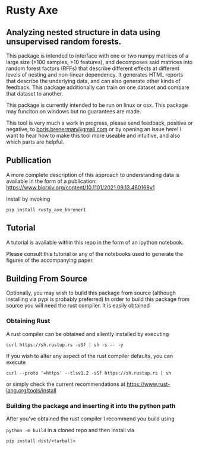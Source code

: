 # Rusty Axe

## Analyzing nested structure in data using unsupervised random forests.

This package is intended to interface with one or two numpy matrices of a large size (>100 samples, >10 features), and decomposes said matrices into random forest factors (RFFs) that describe different effects at different levels of nesting and non-linear dependency. It generates HTML reports that describe the underlying data, and can also generate other kinds of feedback. This package additionally can train on one dataset and compare that dataset to another. 

This package is currently intended to be run on linux or osx. This package may funciton on windows but no guarantees are made. 

This tool is very much a work in progress, please send feedback, positive or negative, to boris.brenerman@gmail.com or by opening an issue here! I want to hear how to make this tool more useable and intuitive, and also which parts are helpful.

## Publlication

A more complete description of this approach to understanding data is available in the form of a publication: https://www.biorxiv.org/content/10.1101/2021.09.13.460168v1

Install by invoking 

`pip install rusty_axe_bbrener1`

## Tutorial

A tutorial is available within this repo in the form of an ipython notebook. 

Please consult this tutorial or any of the notebooks used to generate the figures of the accompanying paper. 

## Building From Source 

Optionally, you may wish to build this package from source (although installing via pypi is probably preferred) In order to build this package from source you will need the rust compiler. It is easily obtained

### Obtaining Rust

A rust compiler can be obtained and silently installed by executing 

`curl https://sh.rustup.rs -sSf | sh -s -- -y`

If you wish to alter any aspect of the rust compiler defaults, you can execute 

`curl --proto '=https' --tlsv1.2 -sSf https://sh.rustup.rs | sh`

or simply check the current recommendations at https://www.rust-lang.org/tools/install

### Building the package and inserting it into the python path

After you've obtained the rust compiler I recommend you build using 

`python -m build` 
in a cloned repo and then install via 

`pip install dist/<tarball>`


